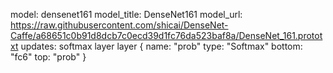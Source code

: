 model: densenet161
model_title: DenseNet161
model_url: https://raw.githubusercontent.com/shicai/DenseNet-Caffe/a68651c0b91d8dcb7c0ecd39d1fc76da523baf8a/DenseNet_161.prototxt
updates: softmax layer
layer {
  name: "prob"
  type: "Softmax"
  bottom: "fc6"
  top: "prob"
}
